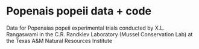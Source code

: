 # Popenais popeii data + code
Data for Popenaias popeii experimental trials conducted by X.L. Rangaswami in the C.R. Randklev Laboratory (Mussel Conservation Lab) at the Texas A&M Natural Resources Institute
